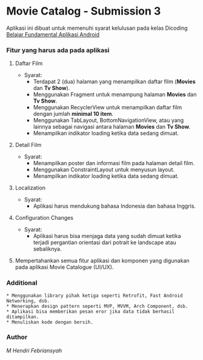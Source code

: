 # Movie Catalog - Submission 3

Aplikasi ini dibuat untuk memenuhi syarat kelulusan pada kelas Dicoding [Belajar Fundamental Aplikasi Android](https://www.dicoding.com/academies/14)

### Fitur yang harus ada pada aplikasi

1. Daftar Film
    * Syarat:
		* Terdapat 2 (dua) halaman yang menampilkan daftar film (**Movies** dan **Tv Show**).
		* Menggunakan Fragment untuk menampung halaman **Movies** dan **Tv Show**.
		* Menggunakan RecyclerView untuk menampilkan daftar film dengan jumlah **minimal 10 item**.
		* Menggunakan TabLayout, BottomNavigationView, atau yang lainnya sebagai navigasi antara halaman **Movies** dan **Tv Show**.
		* Menampilkan indikator loading ketika data sedang dimuat.
		
2. Detail Film
    * Syarat: 
		* Menampilkan poster dan informasi film pada halaman detail film.
		* Menggunakan ConstraintLayout untuk menyusun layout.
		* Menampilkan indikator loading ketika data sedang dimuat.
		
3. Localization
	* Syarat:
		* Aplikasi harus mendukung bahasa Indonesia dan bahasa Inggris.
		
4. Configuration Changes
	* Syarat:
		* Aplikasi harus bisa menjaga data yang sudah dimuat ketika terjadi pergantian orientasi dari potrait ke landscape atau sebaliknya.
		
5. Mempertahankan semua fitur aplikasi dan komponen yang digunakan pada aplikasi Movie Catalogue (UI/UX).

### Additional
    
	* Menggunakan library pihak ketiga seperti Retrofit, Fast Android Networking, dsb.
    * Menerapkan design pattern seperti MVP, MVVM, Arch Component, dsb.
    * Aplikasi bisa memberikan pesan eror jika data tidak berhasil ditampilkan.
    * Menuliskan kode dengan bersih.

### Author
_M Hendri Febriansyah_